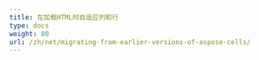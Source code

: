 ```yaml
---
title: 在加载HTML时自适应列和行
type: docs
weight: 80
url: /zh/net/migrating-from-earlier-versions-of-aspose-cells/
---
```



